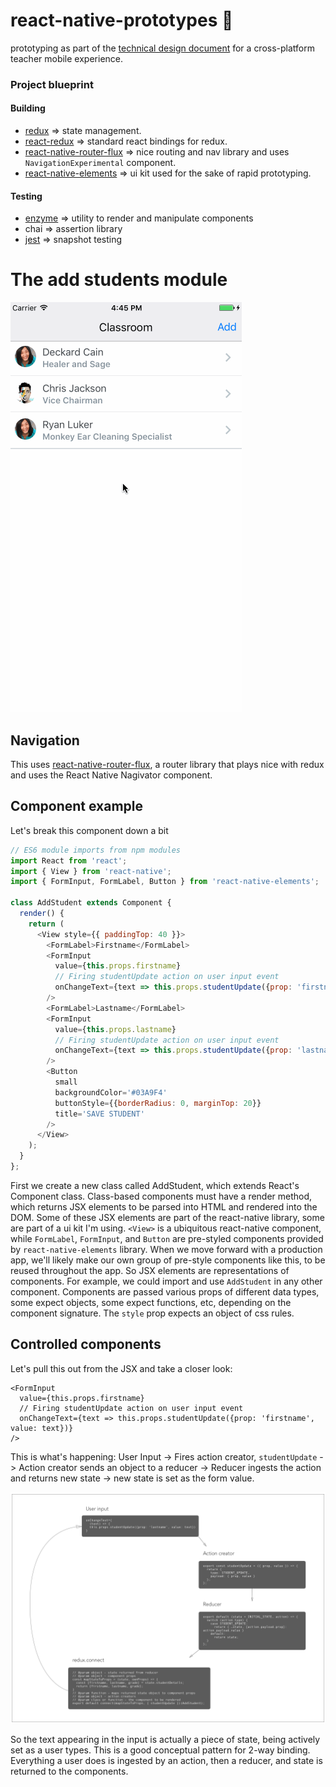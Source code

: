 # react-native-prototypes 📱
prototyping as part of the [technical design document](https://docs.google.com/a/freshgrade.com/document/d/11UCUE8rAa13-dk36CjuO52TZGPilFPhe_9QxNQfJFQI/edit?usp=sharing) for a cross-platform teacher mobile experience.

### Project blueprint
#### Building
* [redux](https://github.com/reactjs/redux) => state management.
* [react-redux](https://github.com/reactjs/react-redux) => standard react bindings for redux.
* [react-native-router-flux](https://github.com/aksonov/react-native-router-flux) => nice routing and nav library and uses `NavigationExperimental` component.
* [react-native-elements](https://github.com/react-native-community/react-native-elements) => ui kit used for the sake of rapid prototyping.

#### Testing
* [enzyme](https://github.com/airbnb/enzyme) => utility to render and manipulate components
* chai => assertion library
* [jest](https://facebook.github.io/jest/docs/tutorial-react-native.html) => snapshot testing


###


# The add students module
![student list](proto1.anim.gif)

## Navigation
This uses [react-native-router-flux](https://github.com/aksonov/react-native-router-flux), a router library that plays nice with redux and uses the React Native Nagivator component.

## Component example
Let's break this component down a bit
``` JavaScript
// ES6 module imports from npm modules
import React from 'react';
import { View } from 'react-native';
import { FormInput, FormLabel, Button } from 'react-native-elements';

class AddStudent extends Component {
  render() {
    return (
      <View style={{ paddingTop: 40 }}>
        <FormLabel>Firstname</FormLabel>
        <FormInput
          value={this.props.firstname}
          // Firing studentUpdate action on user input event
          onChangeText={text => this.props.studentUpdate({prop: 'firstname', value: text})}
        />
        <FormLabel>Lastname</FormLabel>
        <FormInput
          value={this.props.lastname}
          // Firing studentUpdate action on user input event
          onChangeText={text => this.props.studentUpdate({prop: 'lastname', value: text})}
        />
        <Button
          small
          backgroundColor='#03A9F4'
          buttonStyle={{borderRadius: 0, marginTop: 20}}
          title='SAVE STUDENT'
        />
      </View>
    );
  }
};
```
First we create a new class called AddStudent, which extends React's Component class. Class-based components must have a render method, which returns JSX elements to be parsed into HTML and rendered into the DOM. Some of these JSX elements are part of the react-native library, some are part of a ui kit I'm using. `<View>` is a ubiquitous react-native component, while `FormLabel`, `FormInput`, and `Button` are pre-styled components provided by `react-native-elements` library. When we move forward with a production app, we'll likely make our own group of pre-style components like this, to be reused throughout the app.
So JSX elements are representations of components. For example, we could import and use `AddStudent` in any other component. Components are passed various props of different data types, some expect objects, some expect functions, etc, depending on the component signature. The `style` prop expects an object of css rules.

## Controlled components
Let's pull this out from the JSX and take a closer look:
```
<FormInput
  value={this.props.firstname}
  // Firing studentUpdate action on user input event
  onChangeText={text => this.props.studentUpdate({prop: 'firstname', value: text})}
/>
```
This is what's happening:
User Input -> Fires action creator, `studentUpdate` -> Action creator sends an object to a reducer -> Reducer ingests the action and returns new state -> new state is set as the form value.

![redux flow](redux-flow.png)

So the text appearing in the input is actually a piece of state, being actively set as a user types. This is a good conceptual pattern for 2-way binding. Everything a user does is ingested by an action, then a reducer, and state is returned to the components.

